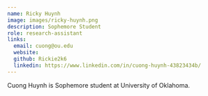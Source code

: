 ```yaml
---
name: Ricky Huynh
image: images/ricky-huynh.png
description: Sophemore Student
role: research-assistant
links:
  email: cuong@ou.edu
  website:
  github: Rickie2k6
  linkedin: https://www.linkedin.com/in/cuong-huynh-43823434b/
---
```


Cuong Huynh is Sophemore student at University of Oklahoma. 
